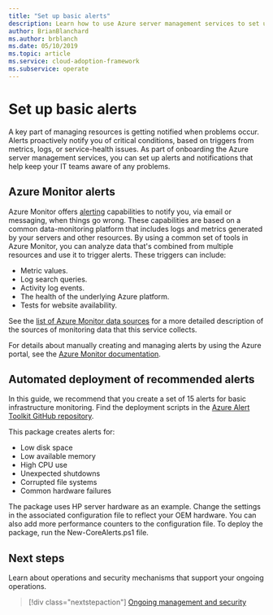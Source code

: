 ```yaml
---
title: "Set up basic alerts"
description: Learn how to use Azure server management services to set up alerts and notifications that help keep your IT teams aware of any problems.
author: BrianBlanchard
ms.author: brblanch
ms.date: 05/10/2019
ms.topic: article
ms.service: cloud-adoption-framework
ms.subservice: operate
---
```


# Set up basic alerts

A key part of managing resources is getting notified when problems occur. Alerts proactively notify you of critical conditions, based on triggers from metrics, logs, or service-health issues. As part of onboarding the Azure server management services, you can set up alerts and notifications that help keep your IT teams aware of any problems.

## Azure Monitor alerts

Azure Monitor offers [alerting](https://docs.microsoft.com/azure/azure-monitor/platform/alerts-overview) capabilities to notify you, via email or messaging, when things go wrong. These capabilities are based on a common data-monitoring platform that includes logs and metrics generated by your servers and other resources. By using a common set of tools in Azure Monitor, you can analyze data that's combined from multiple resources and use it to trigger alerts. These triggers can include:

- Metric values.
- Log search queries.
- Activity log events.
- The health of the underlying Azure platform.
- Tests for website availability.

See the [list of Azure Monitor data sources](https://docs.microsoft.com/azure/azure-monitor/platform/data-sources) for a more detailed description of the sources of monitoring data that this service collects.

For details about manually creating and managing alerts by using the Azure portal, see the [Azure Monitor documentation](https://docs.microsoft.com/azure/azure-monitor/platform/alerts-metric).

## Automated deployment of recommended alerts

In this guide, we recommend that you create a set of 15 alerts for basic infrastructure monitoring. Find the deployment scripts in the [Azure Alert Toolkit GitHub repository](https://github.com/Microsoft/manageability-toolkits).

This package creates alerts for:

- Low disk space
- Low available memory
- High CPU use
- Unexpected shutdowns
- Corrupted file systems
- Common hardware failures

The package uses HP server hardware as an example. Change the settings in the associated configuration file to reflect your OEM hardware. You can also add more performance counters to the configuration file. To deploy the package, run the New-CoreAlerts.ps1 file.

## Next steps

Learn about operations and security mechanisms that support your ongoing operations.

> [!div class="nextstepaction"]
> [Ongoing management and security](./ongoing-management-overview.md)
